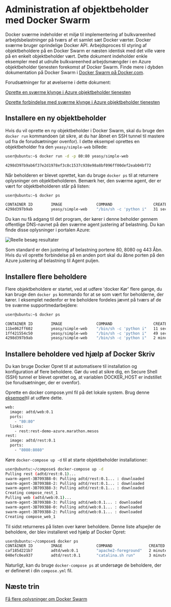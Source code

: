 <properties
   pageTitle="Azure objektbeholder tjenesten objektbeholder management med Docker Swarm | Microsoft Azure"
   description="Installere beholdere til en Docker Swarm i Azure objektbeholder tjenesten"
   services="container-service"
   documentationCenter=""
   authors="neilpeterson"
   manager="timlt"
   editor=""
   tags="acs, azure-container-service"
   keywords="Docker, objektbeholdere, Micro-tjenester, Mesos, Azure"/>

<tags
   ms.service="container-service"
   ms.devlang="na"
   ms.topic="get-started-article"
   ms.tgt_pltfrm="na"
   ms.workload="na"
   ms.date="09/13/2016"
   ms.author="timlt"/>

# <a name="container-management-with-docker-swarm"></a>Administration af objektbeholder med Docker Swarm

Docker sværme indeholder et miljø til implementering af bulkvareenhed arbejdsbelastninger på tværs af et samlet sæt Docker værter. Docker sværme bruger oprindelige Docker API. Arbejdsproces til styring af objektbeholdere på en Docker Swarm er næsten identisk med det ville være på en enkelt objektbeholder vært. Dette dokument indeholder enkle eksempler med at udrulle bulkvareenhed arbejdsmængder i en Azure objektbeholder tjenesten forekomst af Docker Swarm. Finde mere i dybden dokumentation på Docker Swarm i [Docker Swarm på Docker.com](https://docs.docker.com/swarm/).

Forudsætninger for at øvelserne i dette dokument:

[Oprette en sværme klynge i Azure objektbeholder tjenesten](container-service-deployment.md)

[Oprette forbindelse med sværme klynge i Azure objektbeholder tjenesten](container-service-connect.md)

## <a name="deploy-a-new-container"></a>Installere en ny objektbeholder

Hvis du vil oprette en ny objektbeholder i Docker Swarm, skal du bruge den `docker run` kommandoen (at sikre, at du har åbnet en SSH tunnel til mastere ud fra de forudsætninger ovenfor). I dette eksempel oprettes en objektbeholder fra den `yeasy/simple-web` billede:


```bash
user@ubuntu:~$ docker run -d -p 80:80 yeasy/simple-web

4298d397b9ab6f37e2d1978ef3c8c1537c938e98a8bf096ff00def2eab04bf72
```

Når beholderen er blevet oprettet, kan du bruge `docker ps` til at returnere oplysninger om objektbeholderen. Bemærk her, den sværme agent, der er vært for objektbeholderen står på listen:


```bash
user@ubuntu:~$ docker ps

CONTAINER ID        IMAGE               COMMAND                  CREATED             STATUS              PORTS                 NAMES
4298d397b9ab        yeasy/simple-web    "/bin/sh -c 'python i"   31 seconds ago      Up 9 seconds        10.0.0.5:80->80/tcp   swarm-agent-34A73819-1/happy_allen
```  

Du kan nu få adgang til det program, der kører i denne beholder gennem offentlige DNS-navnet på den sværme agent justering af belastning. Du kan finde disse oplysninger i portalen Azure:  


![Reelle besøg resultater](media/real-visit.jpg)  

Som standard er den justering af belastning portene 80, 8080 og 443 Åbn. Hvis du vil oprette forbindelse på en anden port skal du åbne porten på den Azure justering af belastning til Agent puljen.

## <a name="deploy-multiple-containers"></a>Installere flere beholdere

Flere objektbeholdere er startet, ved at udføre 'docker Kør' flere gange, du kan bruge den `docker ps` kommando for at se som vært for beholderne, der kører. I eksemplet nedenfor er tre beholdere fordeles jævnt på tværs af de tre sværme supportmedarbejdere:  


```bash
user@ubuntu:~$ docker ps

CONTAINER ID        IMAGE               COMMAND                  CREATED             STATUS              PORTS                 NAMES
11be062ff602        yeasy/simple-web    "/bin/sh -c 'python i"   11 seconds ago      Up 10 seconds       10.0.0.6:83->80/tcp   swarm-agent-34A73819-2/clever_banach
1ff421554c50        yeasy/simple-web    "/bin/sh -c 'python i"   49 seconds ago      Up 48 seconds       10.0.0.4:82->80/tcp   swarm-agent-34A73819-0/stupefied_ride
4298d397b9ab        yeasy/simple-web    "/bin/sh -c 'python i"   2 minutes ago       Up 2 minutes        10.0.0.5:80->80/tcp   swarm-agent-34A73819-1/happy_allen
```  

## <a name="deploy-containers-by-using-docker-compose"></a>Installere beholdere ved hjælp af Docker Skriv

Du kan bruge Docker Opret til at automatisere til installation og konfiguration af flere beholdere. Gør du ved at sikre dig, en Secure Shell (SSH) tunnel er blevet oprettet og, at variablen DOCKER_HOST er indstillet (se forudsætninger, der er ovenfor).

Oprette en docker compose.yml fil på det lokale system. Brug denne [eksempel](https://raw.githubusercontent.com/rgardler/AzureDevTestDeploy/master/docker-compose.yml)til at udføre dette.

```bash
web:
  image: adtd/web:0.1
  ports:
    - "80:80"
  links:
    - rest:rest-demo-azure.marathon.mesos
rest:
  image: adtd/rest:0.1
  ports:
    - "8080:8080"

```

Køre `docker-compose up -d` til at starte objektbeholder installationer:


```bash
user@ubuntu:~/compose$ docker-compose up -d
Pulling rest (adtd/rest:0.1)...
swarm-agent-3B7093B8-0: Pulling adtd/rest:0.1... : downloaded
swarm-agent-3B7093B8-2: Pulling adtd/rest:0.1... : downloaded
swarm-agent-3B7093B8-3: Pulling adtd/rest:0.1... : downloaded
Creating compose_rest_1
Pulling web (adtd/web:0.1)...
swarm-agent-3B7093B8-3: Pulling adtd/web:0.1... : downloaded
swarm-agent-3B7093B8-0: Pulling adtd/web:0.1... : downloaded
swarm-agent-3B7093B8-2: Pulling adtd/web:0.1... : downloaded
Creating compose_web_1
```

Til sidst returneres på listen over kører beholdere. Denne liste afspejler de beholdere, der blev installeret ved hjælp af Docker Opret:


```bash
user@ubuntu:~/compose$ docker ps
CONTAINER ID        IMAGE               COMMAND                CREATED             STATUS              PORTS                     NAMES
caf185d221b7        adtd/web:0.1        "apache2-foreground"   2 minutes ago       Up About a minute   10.0.0.4:80->80/tcp       swarm-agent-3B7093B8-0/compose_web_1
040efc0ea937        adtd/rest:0.1       "catalina.sh run"      3 minutes ago       Up 2 minutes        10.0.0.4:8080->8080/tcp   swarm-agent-3B7093B8-0/compose_rest_1
```

Naturligt, kan du bruge `docker-compose ps` at undersøge de beholdere, der er defineret i din `compose.yml` fil.

## <a name="next-steps"></a>Næste trin

[Få flere oplysninger om Docker Swarm](https://docs.docker.com/swarm/)
